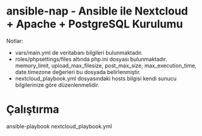 # ansible-nap - Ansible ile Nextcloud + Apache + PostgreSQL Kurulumu

Notlar:

* vars/main.yml de veritabanı bilgileri bulunmaktadır.
* roles/phpsettings/files altında php.ini dosyası bulunmaktadır.
memory_limit, upload_max_filesize, post_max_size, max_execution_time, date.timezone değerleri bu dosyada belirlenmiştir.
* nextcloud_playbook.yml dosyasındaki hosts bilgisi kendi sunucu bilgilerinize göre düzenlenmelidir.

# Çalıştırma

  ansible-playbook nextcloud_playbook.yml
